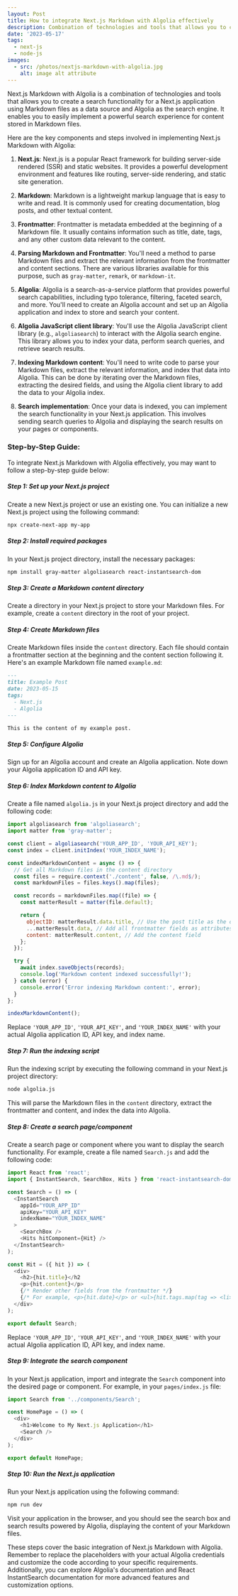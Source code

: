 ```yaml
---
layout: Post
title: How to integrate Next.js Markdown with Algolia effectively
description: Combination of technologies and tools that allows you to create a search functionality for a Next.js application using Markdown files as a data source and Algolia as the search engine.
date: '2023-05-17'
tags:
  - next-js
  - node-js
images:
  - src: /photos/nextjs-markdown-with-algolia.jpg
    alt: image alt attribute
---
```


Next.js Markdown with Algolia is a combination of technologies and tools that allows you to create a search functionality for a Next.js application using Markdown files as a data source and Algolia as the search engine. It enables you to easily implement a powerful search experience for content stored in Markdown files.

Here are the key components and steps involved in implementing Next.js Markdown with Algolia:

1. **Next.js**: Next.js is a popular React framework for building server-side rendered (SSR) and static websites. It provides a powerful development environment and features like routing, server-side rendering, and static site generation.

2. **Markdown**: Markdown is a lightweight markup language that is easy to write and read. It is commonly used for creating documentation, blog posts, and other textual content.

3. **Frontmatter**: Frontmatter is metadata embedded at the beginning of a Markdown file. It usually contains information such as title, date, tags, and any other custom data relevant to the content.

4. **Parsing Markdown and Frontmatter**: You'll need a method to parse Markdown files and extract the relevant information from the frontmatter and content sections. There are various libraries available for this purpose, such as `gray-matter`, `remark`, or `markdown-it`.

5. **Algolia**: Algolia is a search-as-a-service platform that provides powerful search capabilities, including typo tolerance, filtering, faceted search, and more. You'll need to create an Algolia account and set up an Algolia application and index to store and search your content.

6. **Algolia JavaScript client library**: You'll use the Algolia JavaScript client library (e.g., `algoliasearch`) to interact with the Algolia search engine. This library allows you to index your data, perform search queries, and retrieve search results.

7. **Indexing Markdown content**: You'll need to write code to parse your Markdown files, extract the relevant information, and index that data into Algolia. This can be done by iterating over the Markdown files, extracting the desired fields, and using the Algolia client library to add the data to your Algolia index.

8. **Search implementation**: Once your data is indexed, you can implement the search functionality in your Next.js application. This involves sending search queries to Algolia and displaying the search results on your pages or components.

### Step-by-Step Guide:

To integrate Next.js Markdown with Algolia effectively, you may want to follow a step-by-step guide below:

##### Step 1: Set up your Next.js project

Create a new Next.js project or use an existing one. You can initialize a new Next.js project using the following command:

```bash
npx create-next-app my-app
```

##### Step 2: Install required packages

In your Next.js project directory, install the necessary packages:

```bash
npm install gray-matter algoliasearch react-instantsearch-dom
```

##### Step 3: Create a Markdown content directory

Create a directory in your Next.js project to store your Markdown files. For example, create a `content` directory in the root of your project.

##### Step 4: Create Markdown files

Create Markdown files inside the `content` directory. Each file should contain a frontmatter section at the beginning and the content section following it. Here's an example Markdown file named `example.md`:

```markdown
---
title: Example Post
date: 2023-05-15
tags:
  - Next.js
  - Algolia
---

This is the content of my example post.
```

##### Step 5: Configure Algolia

Sign up for an Algolia account and create an Algolia application. Note down your Algolia application ID and API key.

##### Step 6: Index Markdown content to Algolia

Create a file named `algolia.js` in your Next.js project directory and add the following code:

```javascript showLineNumbers
import algoliasearch from 'algoliasearch';
import matter from 'gray-matter';

const client = algoliasearch('YOUR_APP_ID', 'YOUR_API_KEY');
const index = client.initIndex('YOUR_INDEX_NAME');

const indexMarkdownContent = async () => {
  // Get all Markdown files in the content directory
  const files = require.context('./content', false, /\.md$/);
  const markdownFiles = files.keys().map(files);

  const records = markdownFiles.map((file) => {
    const matterResult = matter(file.default);

    return {
      objectID: matterResult.data.title, // Use the post title as the objectID
      ...matterResult.data, // Add all frontmatter fields as attributes
      content: matterResult.content, // Add the content field
    };
  });

  try {
    await index.saveObjects(records);
    console.log('Markdown content indexed successfully!');
  } catch (error) {
    console.error('Error indexing Markdown content:', error);
  }
};

indexMarkdownContent();
```

Replace `'YOUR_APP_ID'`, `'YOUR_API_KEY'`, and `'YOUR_INDEX_NAME'` with your actual Algolia application ID, API key, and index name.

##### Step 7: Run the indexing script

Run the indexing script by executing the following command in your Next.js project directory:

```bash
node algolia.js
```

This will parse the Markdown files in the `content` directory, extract the frontmatter and content, and index the data into Algolia.

##### Step 8: Create a search page/component

Create a search page or component where you want to display the search functionality. For example, create a file named `Search.js` and add the following code:

```javascript showLineNumbers
import React from 'react';
import { InstantSearch, SearchBox, Hits } from 'react-instantsearch-dom';

const Search = () => (
  <InstantSearch
    appId="YOUR_APP_ID"
    apiKey="YOUR_API_KEY"
    indexName="YOUR_INDEX_NAME"
  >
    <SearchBox />
    <Hits hitComponent={Hit} />
  </InstantSearch>
);

const Hit = ({ hit }) => (
  <div>
    <h2>{hit.title}</h2
    <p>{hit.content}</p>
    {/* Render other fields from the frontmatter */}
    {/* For example, <p>{hit.date}</p> or <ul>{hit.tags.map(tag => <li>{tag}</li>)}</ul> */}
  </div>
);

export default Search;
```

Replace `'YOUR_APP_ID'`, `'YOUR_API_KEY'`, and `'YOUR_INDEX_NAME'` with your actual Algolia application ID, API key, and index name.

##### Step 9: Integrate the search component

In your Next.js application, import and integrate the `Search` component into the desired page or component. For example, in your `pages/index.js` file:

```javascript showLineNumbers
import Search from '../components/Search';

const HomePage = () => (
  <div>
    <h1>Welcome to My Next.js Application</h1>
    <Search />
  </div>
);

export default HomePage;
```

##### Step 10: Run the Next.js application

Run your Next.js application using the following command:

```bash
npm run dev
```

Visit your application in the browser, and you should see the search box and search results powered by Algolia, displaying the content of your Markdown files.

These steps cover the basic integration of Next.js Markdown with Algolia. Remember to replace the placeholders with your actual Algolia credentials and customize the code according to your specific requirements. Additionally, you can explore Algolia's documentation and React InstantSearch documentation for more advanced features and customization options.
    
